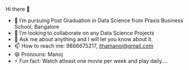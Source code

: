 Hi there 👋

- 🌱 I’m pursuing Post Graduation in Data Science from Praxis Business School, Bangalore
- 👯 I’m looking to collaborate on any Data Science Projects
- 💬 Ask me about anything and I will let you know about it.
- 📫 How to reach me: 9866675217, ithamanoj@gmail.com
- 😄 Pronouns: Manoj
- ⚡ Fun fact: Watch atleast one movie per week and play daily....
